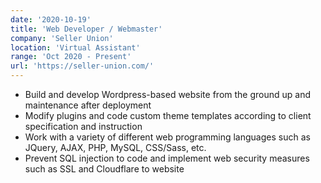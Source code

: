 ```yaml
---
date: '2020-10-19'
title: 'Web Developer / Webmaster'
company: 'Seller Union'
location: 'Virtual Assistant'
range: 'Oct 2020 - Present'
url: 'https://seller-union.com/'
---
```


- Build and develop Wordpress-based website from the ground up and maintenance after deployment
- Modify plugins and code custom theme templates according to client specification and instruction
- Work with a variety of different web programming languages such as  JQuery, AJAX, PHP, MySQL, CSS/Sass, etc.
- Prevent SQL injection to code and implement web security measures such as SSL and Cloudflare to website 